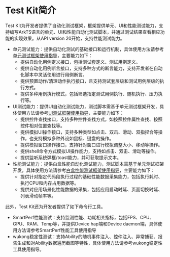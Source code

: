 # Test Kit简介<!--test-api-->

<!--Kit: Test Kit-->
<!--Subsystem: Test-->
<!--Owner: @inter515-->
<!--Designer: @inter515-->
<!--Tester: @laonie666-->
<!--Adviser: @Brilliantry_Rui-->

Test Kit为开发者提供了自动化测试框架，框架提供单元、UI和性能测试能力，支持编写ArkTS语言的单元、UI和性能自动化测试脚本，并通过测试结果查看相应功能的实现效果。从API version 20开始，支持性能测试能力。

- 单元测试能力：提供自动化测试的基础接口和运行机制，具体使用方法请参考[单元测试框架使用指导](unittest-guidelines.md)，主要能力如下：
  - 提供自动化用例定义接口，包括测试套定义、测试用例定义。
  - 提供自动化用例断言接口，支持多种方式的断言能力，支持开发者在自动化脚本中灵活使用进行用例断言。
  - 提供预置动作/清理动作执行接口，且支持测试套层级和测试用例层级的执行方式。
  - 提供多种用例执行模式，包括筛选指定测试用例执行、随机执行、压力执行等。
- UI测试能力：提供UI自动化测试能力，测试脚本需基于单元测试框架开发，具体使用方法请参考[UI测试框架使用指导](uitest-guidelines.md)，主要能力如下：
  - 提供控件查找接口，支持多种控件查找方式，如按照控件属性查找、按照控件相对位置查找等。
  - 提供模拟UI操作接口，支持多种类型如点击、双击、滑动、双指捏合等操作，也支持模拟多种外设如鼠标、键盘的操作。
  - 提供模拟窗口操作接口，支持针对窗口进行模拟调整大小、移动等操作。
  - 提供shell命令方式模拟UI操作能力，支持如点击、双击、滑动等操作。
  - 提供监听系统弹框/toast能力，并可获取提示文本。
- 性能测试能力：提供白盒性能自动化测试能力，测试脚本需基于单元测试框架开发，具体使用方法请参考[白盒性能测试框架使用指导](perftest-guideline.md)，主要能力如下：
  - 提供针对指定代码段执行过程的基础性能数据采集能力，包括执行耗时、执行CPU和内存占用数据等。
  - 提供对应用场景化性能数据的采集，包括应用启动时延、页面切换时延、列表滑动帧率等。
<!--Del-->
此外，Test Kit还为开发者提供了如下命令行工具。

- SmartPerf性能测试：支持监测性能、功耗相关指标，包括FPS、CPU、GPU、RAM、Temp等，并提供Device hap端和Device daemon端，具体使用方法请参考SmartPerf性能工具使用指导
- wukong稳定性测试：支持Ability的随机事件注入、控件注入、异常捕获、报告生成和对Ability数据遍历截图等特性，具体使用方法请参考wukong稳定性工具使用指导。
<!--DelEnd-->